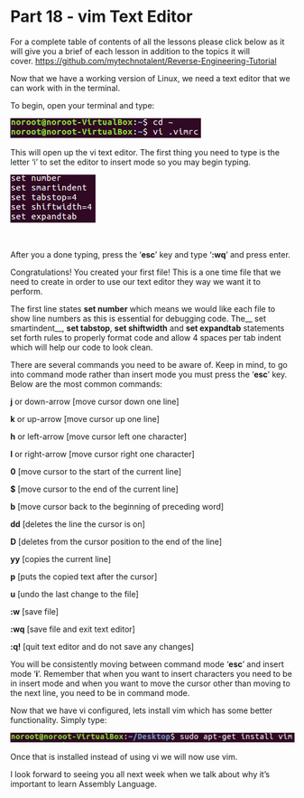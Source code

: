 # Part 18 - vim Text Editor

For a complete table of contents of all the lessons please click below as it will give you a brief of each lesson in addition to the topics it will cover.&nbsp;https://github.com/mytechnotalent/Reverse-Engineering-Tutorial

Now that we have a working version of Linux, we need a text editor that we can work with in the terminal.

To begin, open your terminal and type:

<div class="slate-resizable-image-embed slate-image-embed__resize-middle"><img src="/imgs/1520640641644.jpg"/></div>

This will open up the vi text editor.&nbsp;The first thing you need to type is the letter ‘i’ to set the editor to insert mode so you may begin typing.

<div class="slate-resizable-image-embed slate-image-embed__resize-left"><img src="/imgs/1520640642321.jpg"/></div>

&nbsp;&nbsp;

After you a done typing, press the ‘__esc__’ key and type ‘__:wq__’ and press enter.

Congratulations! You created your first file! This is a one time file that we need to create in order to use our text editor they way we want it to perform.

The first line states __set number__ which means we would like each file to show line numbers as this is essential for debugging code. The__ set smartindent__, __set tabstop__, __set shiftwidth__ and __set expandtab__ statements set forth rules to properly format code and allow 4 spaces per tab indent which will help our code to look clean.

There are several commands you need to be aware of. Keep in mind, to go into command mode rather than insert mode you must press the ‘__esc__’ key. Below are the most common commands:

__j__ or down-arrow \[move cursor down one line\]

__k__ or up-arrow \[move cursor up one line\]

__h__ or left-arrow \[move cursor left one character\]

__l__ or right-arrow \[move cursor right one character\]

__0__ \[move cursor to the start of the current line\]

__$__ \[move cursor to the end of the current line\]

__b__ \[move cursor back to the beginning of preceding word\]

__dd__ \[deletes the line the cursor is on\]

__D__ \[deletes from the cursor position to the end of the line\]

__yy__ \[copies the current line\]

__p__ \[puts the copied text after the cursor\]

__u__ \[undo the last change to the file\]

__:w__ \[save file\]

__:wq__ \[save file and exit text editor\]

__:q!__ \[quit text editor and do not save any changes\]

You will be consistently moving between command mode ‘__esc__’ and insert mode ‘__i__’. Remember that when you want to insert characters you need to be in insert mode and when you want to move the cursor other than moving to the next line, you need to be in command mode.

Now that we have vi configured, lets install vim which has some better functionality. Simply type:

<div class="slate-resizable-image-embed slate-image-embed__resize-full-width"><img src="/imgs/1520144566607.jpg"/></div>

Once that is installed instead of using vi we will now use vim.

I look forward to seeing you all next week when we talk about why it’s important to learn Assembly Language.